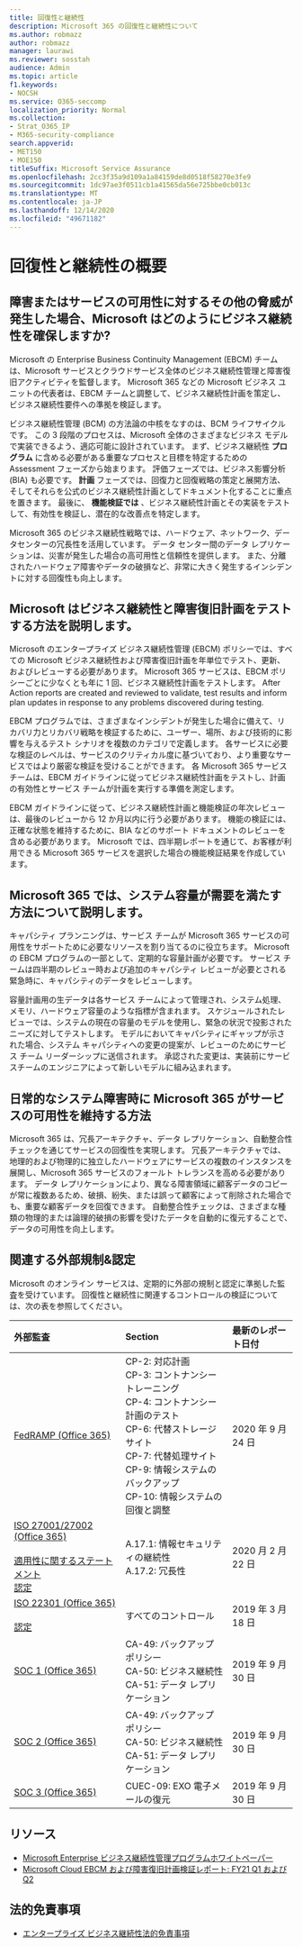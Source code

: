 ```yaml
---
title: 回復性と継続性
description: Microsoft 365 の回復性と継続性について
ms.author: robmazz
author: robmazz
manager: laurawi
ms.reviewer: sosstah
audience: Admin
ms.topic: article
f1.keywords:
- NOCSH
ms.service: O365-seccomp
localization_priority: Normal
ms.collection:
- Strat_O365_IP
- M365-security-compliance
search.appverid:
- MET150
- MOE150
titleSuffix: Microsoft Service Assurance
ms.openlocfilehash: 2cc3f35a9d109a1a84159de8d0518f58270e3fe9
ms.sourcegitcommit: 1dc97ae3f0511cb1a41565da56e725bbe0cb013c
ms.translationtype: MT
ms.contentlocale: ja-JP
ms.lasthandoff: 12/14/2020
ms.locfileid: "49671182"
---
```

# <a name="resiliency-and-continuity-overview"></a>回復性と継続性の概要

## <a name="how-does-microsoft-ensure-business-continuity-in-the-case-of-a-disaster-or-other-threat-to-service-availability"></a>障害またはサービスの可用性に対するその他の脅威が発生した場合、Microsoft はどのようにビジネス継続性を確保しますか?

Microsoft の Enterprise Business Continuity Management (EBCM) チームは、Microsoft サービスとクラウドサービス全体のビジネス継続性管理と障害復旧アクティビティを監督します。 Microsoft 365 などの Microsoft ビジネス ユニットの代表者は、EBCM チームと調整して、ビジネス継続性計画を策定し、ビジネス継続性要件への準拠を検証します。

ビジネス継続性管理 (BCM) の方法論の中核をなすのは、BCM ライフサイクルです。 この 3 段階のプロセスは、Microsoft 全体のさまざまなビジネス モデルで実装できるよう、適応可能に設計されています。 まず、ビジネス継続性 **プログラム** に含める必要がある重要なプロセスと目標を特定するための Assessment フェーズから始まります。 評価フェーズでは、ビジネス影響分析 (BIA) も必要です。 **計画** フェーズでは、回復力と回復戦略の策定と展開方法、そしてそれらを公式のビジネス継続性計画としてドキュメント化することに重点を置きます。 最後に、 **機能検証では** 、ビジネス継続性計画とその実装をテストして、有効性を検証し、潜在的な改善点を特定します。

Microsoft 365 のビジネス継続性戦略では、ハードウェア、ネットワーク、データセンターの冗長性を活用しています。 データ センター間のデータ レプリケーションは、災害が発生した場合の高可用性と信頼性を提供します。 また、分離されたハードウェア障害やデータの破損など、非常に大きく発生するインシデントに対する回復性も向上します。

## <a name="how-does-microsoft-test-business-continuity-and-disaster-recovery-plans"></a>Microsoft はビジネス継続性と障害復旧計画をテストする方法を説明します。

Microsoft のエンタープライズ ビジネス継続性管理 (EBCM) ポリシーでは、すべての Microsoft ビジネス継続性および障害復旧計画を年単位でテスト、更新、およびレビューする必要があります。 Microsoft 365 サービスは、EBCM ポリシーごとに少なくとも年に 1 回、ビジネス継続性計画をテストします。 After Action reports are created and reviewed to validate, test results and inform plan updates in response to any problems discovered during testing.

EBCM プログラムでは、さまざまなインシデントが発生した場合に備えて、リカバリ力とリカバリ戦略を検証するために、ユーザー、場所、および技術的に影響を与えるテスト シナリオを複数のカテゴリで定義します。 各サービスに必要な検証のレベルは、サービスのクリティカル度に基づいており、より重要なサービスではより厳密な検証を受けることができます。 各 Microsoft 365 サービス チームは、EBCM ガイドラインに従ってビジネス継続性計画をテストし、計画の有効性とサービス チームが計画を実行する準備を測定します。

EBCM ガイドラインに従って、ビジネス継続性計画と機能検証の年次レビューは、最後のレビューから 12 か月以内に行う必要があります。 機能の検証には、正確な状態を維持するために、BIA などのサポート ドキュメントのレビューを含める必要があります。 Microsoft では、四半期レポートを通じて、お客様が利用できる Microsoft 365 サービスを選択した場合の機能検証結果を作成しています。

## <a name="how-does-microsoft-365-ensure-system-capacity-meets-demand"></a>Microsoft 365 では、システム容量が需要を満たす方法について説明します。

キャパシティ プランニングは、サービス チームが Microsoft 365 サービスの可用性をサポートために必要なリソースを割り当てるのに役立ちます。 Microsoft の EBCM プログラムの一部として、定期的な容量計画が必要です。 サービス チームは四半期のレビュー時および追加のキャパシティ レビューが必要とされる緊急時に、キャパシティのデータをレビューします。

容量計画用の生データは各サービス チームによって管理され、システム処理、メモリ、ハードウェア容量のような指標が含まれます。 スケジュールされたレビューでは、システムの現在の容量のモデルを使用し、緊急の状況で投影されたニーズに対してテストします。 モデルにおいてキャパシティにギャップが示された場合、システム キャパシティへの変更の提案が、レビューのためにサービス チーム リーダーシップに送信されます。 承認された変更は、実装前にサービスチームのエンジニアによって新しいモデルに組み込まれます。

## <a name="how-does-microsoft-365-maintain-service-availability-during-routine-system-failures"></a>日常的なシステム障害時に Microsoft 365 がサービスの可用性を維持する方法

Microsoft 365 は、冗長アーキテクチャ、データ レプリケーション、自動整合性チェックを通じてサービスの回復性を実現します。 冗長アーキテクチャでは、地理的および物理的に独立したハードウェアにサービスの複数のインスタンスを展開し、Microsoft 365 サービスのフォールト トレランスを高める必要があります。 データ レプリケーションにより、異なる障害領域に顧客データのコピーが常に複数あるため、破損、紛失、または誤って顧客によって削除された場合でも、重要な顧客データを回復できます。 自動整合性チェックは、さまざまな種類の物理的または論理的破損の影響を受けたデータを自動的に復元することで、データの可用性を向上します。

## <a name="related-external-regulations--certifications"></a>関連する外部規制&認定

Microsoft のオンライン サービスは、定期的に外部の規制と認定に準拠した監査を受けています。 回復性と継続性に関連するコントロールの検証については、次の表を参照してください。

| **外部監査** | **Section** | **最新のレポート日付** |
|:--------------------|:------------|:-----------------------|
| [FedRAMP (Office 365)](https://compliance.microsoft.com/compliancemanager) | CP-2: 対応計画 <br> CP-3: コントナンシー トレーニング <br> CP-4: コントナンシー計画のテスト <br> CP-6: 代替ストレージ サイト <br> CP-7: 代替処理サイト <br> CP-9: 情報システムのバックアップ <br> CP-10: 情報システムの回復と調整 | 2020 年 9 月 24 日 |
| [ISO 27001/27002 (Office 365)](https://servicetrust.microsoft.com/ViewPage/MSComplianceGuideV3?command=Download&downloadType=Document&downloadId=d7864d4f-e053-4cc4-a964-fa526d07c3be&tab=7027ead0-3d6b-11e9-b9e1-290b1eb4cdeb&docTab=7027ead0-3d6b-11e9-b9e1-290b1eb4cdeb_ISO_Reports) <br><br> [適用性に関するステートメント](https://servicetrust.microsoft.com/ViewPage/MSComplianceGuide?command=Download&downloadType=Document&downloadId=8ee1e46b-2ada-4e7b-bb7d-4c55a8cb6fcd&docTab=4ce99610-c9c0-11e7-8c2c-f908a777fa4d_ISO_Reports) <br> [認定](https://servicetrust.microsoft.com/ViewPage/MSComplianceGuideV3?command=Download&downloadType=Document&downloadId=1e84a14a-2468-45ac-9412-5e53250d57ec&tab=7027ead0-3d6b-11e9-b9e1-290b1eb4cdeb&docTab=7027ead0-3d6b-11e9-b9e1-290b1eb4cdeb_ISO_Reports) | A.17.1: 情報セキュリティの継続性 <br> A.17.2: 冗長性 | 2020 月 2 月 22 日 |
| [ISO 22301 (Office 365)](https://servicetrust.microsoft.com/ViewPage/MSComplianceGuideV3?command=Download&downloadType=Document&downloadId=13951eb3-6339-4629-b80d-dd0d43812fe7&tab=7027ead0-3d6b-11e9-b9e1-290b1eb4cdeb&docTab=7027ead0-3d6b-11e9-b9e1-290b1eb4cdeb_ISO_Reports) <br><br> [認定](https://servicetrust.microsoft.com/ViewPage/MSComplianceGuideV3?command=Download&downloadType=Document&downloadId=2bb29cc0-53e7-4a53-a9de-871316e1b80c&tab=7027ead0-3d6b-11e9-b9e1-290b1eb4cdeb&docTab=7027ead0-3d6b-11e9-b9e1-290b1eb4cdeb_ISO_Reports) | すべてのコントロール | 2019 年 3 月 18 日 |
| [SOC 1 (Office 365)](https://servicetrust.microsoft.com/ViewPage/MSComplianceGuideV3?command=Download&downloadType=Document&downloadId=b07c0f7b-6bd5-4544-8255-7a5f14bf914a&tab=7027ead0-3d6b-11e9-b9e1-290b1eb4cdeb&docTab=7027ead0-3d6b-11e9-b9e1-290b1eb4cdeb_SOC_/_SSAE_16_Reports) | CA-49: バックアップ ポリシー <br> CA-50: ビジネス継続性 <br> CA-51: データ レプリケーション | 2019 年 9 月 30 日 |
| [SOC 2 (Office 365)](https://servicetrust.microsoft.com/ViewPage/MSComplianceGuideV3?command=Download&downloadType=Document&downloadId=fa062990-e758-4ddc-ace3-7fb21a301d09&tab=7027ead0-3d6b-11e9-b9e1-290b1eb4cdeb&docTab=7027ead0-3d6b-11e9-b9e1-290b1eb4cdeb_SOC_/_SSAE_16_Rep-11e9-b9e1-290b1eb4cdeb_SOC_/_SSAE_16_Reports) | CA-49: バックアップ ポリシー <br> CA-50: ビジネス継続性 <br> CA-51: データ レプリケーション | 2019 年 9 月 30 日 |
| [SOC 3 (Office 365)](https://servicetrust.microsoft.com/ViewPage/MSComplianceGuideV3?command=Download&downloadType=Document&downloadId=9df8b99b-96ce-49a9-bff4-268031dcc9a6&tab=7027ead0-3d6b-11e9-b9e1-290b1eb4cdeb&docTab=7027ead0-3d6b-11e9-b9e1-290b1eb4cdeb_SOC_/_SSAE_16_Reports) | CUEC-09: EXO 電子メールの復元 | 2019 年 9 月 30 日 |

## <a name="resources"></a>リソース

- [Microsoft Enterprise ビジネス継続性管理プログラムホワイトペーパー](https://servicetrust.microsoft.com/ViewPage/TrustDocumentsV3?command=Download&downloadType=Document&downloadId=64f922a6-d624-40dd-a8ae-6f996b5186f3&tab=7f51cb60-3d6c-11e9-b2af-7bb9f5d2d913&docTab=7f) 
- [Microsoft Cloud EBCM および障害復旧計画検証レポート: FY21 Q1 および Q2](https://servicetrust.microsoft.com/ViewPage/TrustDocumentsV3?command=Download&downloadType=Document&downloadId=b4181ab3-b03d-4a62-b396-4bfd1c98ddb0&tab=7f51cb60-3d6c-11e9-b2af-7bb9f5d2d913&docTab=7f51cb60-3d6c-11e9-b2af-7bb9f5d2d913_FAQ_and_White_Papers)

## <a name="legal-disclaimer"></a>法的免責事項

- [エンタープライズ ビジネス継続性法的免責事項](assurance-ebcm-legal-disclaimer.md)